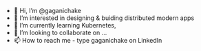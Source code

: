 - 👋 Hi, I’m @gaganichake
- 👀 I’m interested in designing & buiding distributed modern apps
- 🌱 I’m currently learning Kubernetes,
- 💞️ I’m looking to collaborate on ...
- 📫 How to reach me - type gaganichake on LinkedIn 

<!---
gaganichake/gaganichake is a ✨ special ✨ repository because its `README.md` (this file) appears on your GitHub profile.
You can click the Preview link to take a look at your changes.
--->
